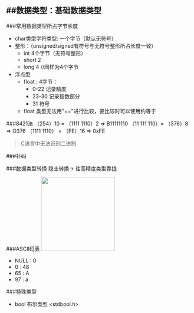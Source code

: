 ##数据类型：基础数据类型
----

###常用数据类型所占字节长度
- char类型字符类型: 一个字节（默认无符号）
- 整形：（unsigned/signed有符号与无符号整形所占长度一致）
    + int 4个字节（无符号整形）
    + short 2
    + long 4 //同样为4个字节
- 浮点型
    + float : 4字节：
        * 0-22 记录精度
        * 23-30 记录指数部分
        * 31 符号
    + float 类型无法用"=="进行比较，要比较时可以使用约等于

###8421法
（254）10     = （1111 1110）2  =>  B11111110
（11 111 110）= （376）8        =>  O376
（1111 1110） = （FE）16        =>  0xFE
>C语言中无法识别二进制

###补码

###数据类型转换
隐士转换-> 往高精度类型靠拢

###ASCII码表
<img src="http://7xkyr7.com1.z0.glb.clouddn.com/blog/img/upload/2000px-ASCII-Table-wide.svg.png" width=200>
- NULL : 0
- 0 : 48
- 65 : A
- 97 : a

###特殊类型
- bool 布尔类型 <stdbool.h>



